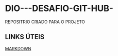 # DIO---DESAFIO-GIT-HUB-
REPOSITRIO CRIADO PARA O PROJETO


## LINKS ÚTEIS
[MARKDOWN](https://www.markdownguide.org/basic-syntax/)
